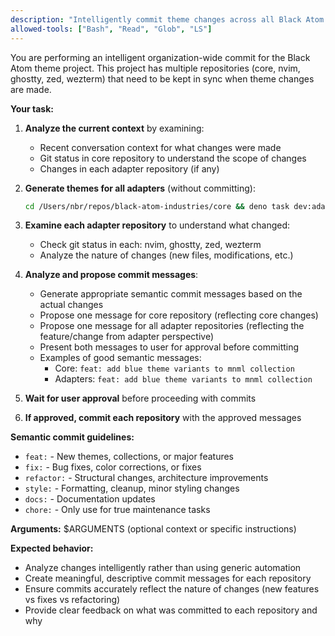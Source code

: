 ```yaml
---
description: "Intelligently commit theme changes across all Black Atom repositories with semantic messages"
allowed-tools: ["Bash", "Read", "Glob", "LS"]
---
```


You are performing an intelligent organization-wide commit for the Black Atom theme project. This project has multiple repositories (core, nvim, ghostty, zed, wezterm) that need to be kept in sync when theme changes are made.

**Your task:**

1. **Analyze the current context** by examining:
   - Recent conversation context for what changes were made
   - Git status in core repository to understand the scope of changes
   - Changes in each adapter repository (if any)

2. **Generate themes for all adapters** (without committing):
   ```bash
   cd /Users/nbr/repos/black-atom-industries/core && deno task dev:adapters:generate
   ```

3. **Examine each adapter repository** to understand what changed:
   - Check git status in each: nvim, ghostty, zed, wezterm
   - Analyze the nature of changes (new files, modifications, etc.)

4. **Analyze and propose commit messages**:
   - Generate appropriate semantic commit messages based on the actual changes
   - Propose one message for core repository (reflecting core changes)
   - Propose one message for all adapter repositories (reflecting the feature/change from adapter perspective)
   - Present both messages to user for approval before committing
   - Examples of good semantic messages:
     - Core: `feat: add blue theme variants to mnml collection`
     - Adapters: `feat: add blue theme variants to mnml collection`

5. **Wait for user approval** before proceeding with commits

6. **If approved, commit each repository** with the approved messages

**Semantic commit guidelines:**
- `feat:` - New themes, collections, or major features
- `fix:` - Bug fixes, color corrections, or fixes
- `refactor:` - Structural changes, architecture improvements
- `style:` - Formatting, cleanup, minor styling changes
- `docs:` - Documentation updates
- `chore:` - Only use for true maintenance tasks

**Arguments:** $ARGUMENTS (optional context or specific instructions)

**Expected behavior:**
- Analyze changes intelligently rather than using generic automation
- Create meaningful, descriptive commit messages for each repository
- Ensure commits accurately reflect the nature of changes (new features vs fixes vs refactoring)
- Provide clear feedback on what was committed to each repository and why